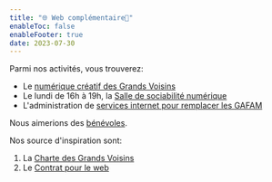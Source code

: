```yaml
---
title: "🌐 Web complémentaire🗼"
enableToc: false
enableFooter: true
date: 2023-07-30
---
```


Parmi nos activités, vous trouverez:

* Le [numérique créatif des Grands Voisins](/notes/numcrea) 
* Le lundi de 16h à 19h, la [Salle de sociabilité numérique](/notes/sociabilitenumerique) 
* L'administration de [services internet pour remplacer les GAFAM](/notes/services) 

Nous aimerions des [bénévoles](https://blog.lesgrandsvoisins.com/numerique-creatif-des-grands-voisins/).


Nos source d'inspiration sont:

1. La [Charte des Grands Voisins](https://www.lesgrandsvoisins.com)
2. Le [Contrat pour le web](https://www.contractfortheweb.org/fr/)


